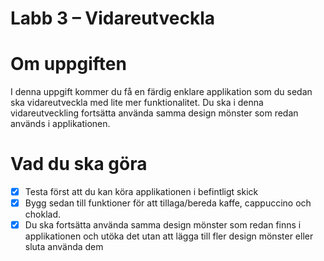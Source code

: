 # Labb 3 – Vidareutveckla
# Om uppgiften

I denna uppgift kommer du få en färdig enklare applikation som du sedan ska vidareutveckla med lite mer funktionalitet. Du ska i denna vidareutveckling fortsätta använda samma design mönster som redan används i applikationen.

# Vad du ska göra

- [x]  Testa först att du kan köra applikationen i befintligt skick
- [x]  Bygg sedan till funktioner för att tillaga/bereda kaffe, cappuccino och choklad.
- [x]  Du ska fortsätta använda samma design mönster som redan finns i applikationen och utöka det utan att lägga till fler design mönster eller sluta använda dem
